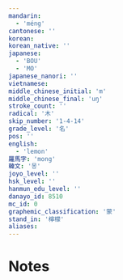 ```yaml
---
mandarin:
  - 'méng'
cantonese: ''
korean:
korean_native: ''
japanese:
  - 'BOU'
  - 'MO'
japanese_nanori: ''
vietnamese:
middle_chinese_initial: 'm'
middle_chinese_final: 'uŋ'
stroke_count: ''
radical: '木'
skip_number: '1-4-14'
grade_level: '名'
pos: ''
english:
  - 'lemon'
羅馬字: 'mong'
韓文: '몽'
joyo_level: ''
hsk_level: ''
hanmun_edu_level: ''
danayo_id: 8510
mc_id: 0
graphemic_classification: '蒙'
stand_in: '檸檬'
aliases:
---
```


# Notes
